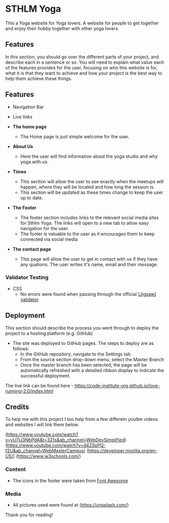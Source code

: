 # STHLM Yoga

This a Yoga website for Yoga lovers. A website for people to get together and enjoy their hobby together with other yoga lovers.

## Features

In this section, you should go over the different parts of your project, and describe each in a sentence or so. You will need to explain what value each of the features provides for the user, focusing on who this website is for, what it is that they want to achieve and how your project is the best way to help them achieve these things.

## Features

- Navigation Bar
- Live links

- __The home page__

  - The Home page is just simple welcome for the user.

- __About Us__

  - Here the user will find information about the yoga studio and why yoga with us.

- __Times__

  - This section will allow the user to see exactly when the meetups will happen, where they will be located and how long the session is.
  - This section will be updated as these times change to keep the user up to date.

- __The Footer__

  - The footer section includes links to the relevant social media sites for Sthlm Yoga. The links will open to a new tab to allow easy navigation for the user.
  - The footer is valuable to the user as it encourages them to keep connected via social media

- __The contact page__

  - This page will allow the user to get in contact with us if they have any quations. The user writes it's name, email and their message.

### Validator Testing

- CSS
  - No errors were found when passing through the official [(Jigsaw) validator](https://jigsaw.w3.org/css-validator/validator?uri=https%3A%2F%2Fbustertmc-sthlmyoga-b166xrhb3j.us2.codeanyapp.com%2F%23%2Fworkspaces%2FSthlmYoga&profile=css3svg&usermedium=all&warning=1&vextwarning=&lang=sv)



## Deployment

This section should describe the process you went through to deploy the project to a hosting platform (e.g. GitHub)

- The site was deployed to GitHub pages. The steps to deploy are as follows:
  - In the GitHub repository, navigate to the Settings tab
  - From the source section drop-down menu, select the Master Branch
  - Once the master branch has been selected, the page will be automatically refreshed with a detailed ribbon display to indicate the successful deployment.

The live link can be found here - <https://code-institute-org.github.io/love-running-2.0/index.html>

## Credits

To help me with this project I too help from a few differetn youtbe videos and websites I will link them below.

(https://www.youtube.com/watch?v=yU7jJ3NbPdA&t=321s&ab_channel=WebDevSimplified)
(https://www.youtube.com/watch?v=d4ZSpPQ-f2U&ab_channel=WebMasterCampus)
(<https://developer.mozilla.org/en-US/>)
(<https://www.w3schools.com/>)

### Content

- The icons in the footer were taken from [Font Awesome](https://fontawesome.com/)

### Media

- All pictures used were found at (<https://unsplash.com/>)

Thank you for reading!
